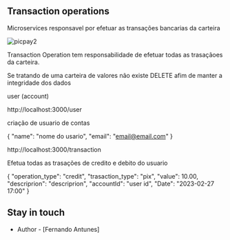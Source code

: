 ## Transaction operations

Microservices responsavel por efetuar as transações bancarias da carteira

![picpay2](https://user-images.githubusercontent.com/33635248/221704092-c6d798fd-3698-4d3c-abdb-7f61de0e5224.jpg)

Transaction Operation tem responsabilidade de efetuar todas as trasaçãoes da carteira.

Se tratando de uma carteira de valores não existe DELETE afim de manter a integridade dos dados

user (account)

http://localhost:3000/user

criação de usuario de contas

{ 
  "name": "nome do usario",
  "email": "email@email.com"
}

http://localhost:3000/transaction

Efetua todas as trasações de credito e debito do usuario

{
  "operation_type": "credit",
  "trasaction_type": "pix",
  "value": 10.00,
  "descriprion": "descriprion",
  "accountId": "user id",
  "Date": "2023-02-27 17:00"
}



## Stay in touch

- Author - [Fernando Antunes]
